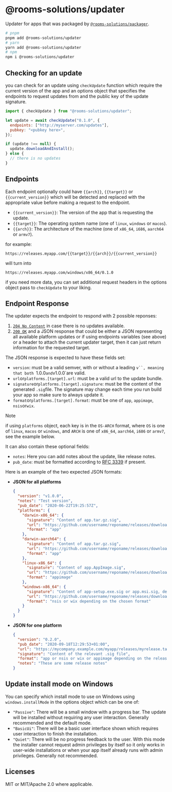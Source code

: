 # @rooms-solutions/updater

Updater for apps that was packaged by [`@rooms-solutions/packager`](https://www.npmjs.com/package/@rooms-solutions/packager).

```sh
# pnpm
pnpm add @rooms-solutions/updater
# yarn
yarn add @rooms-solutions/updater
# npm
npm i @rooms-solutions/updater
```

## Checking for an update

you can check for an update using `checkUpdate` function which require the current version of the app and
an options object that specifies the endpoints to request updates from and the public key of the update signature.

```js
import { checkUpdate } from "@rooms-solutions/updater";

let update = await checkUpdate("0.1.0", {
  endpoints: ["http://myserver.com/updates"],
  pubkey: "<pubkey here>",
});

if (update !== null) {
  update.downloadAndInstall();
} else {
  // there is no updates
}
```

## Endpoints

Each endpoint optionally could have `{{arch}}`, `{{target}}` or `{{current_version}}`
which will be detected and replaced with the appropriate value before making a request to the endpoint.

- `{{current_version}}`: The version of the app that is requesting the update.
- `{{target}}`: The operating system name (one of `linux`, `windows` or `macos`).
- `{{arch}}`: The architecture of the machine (one of `x86_64`, `i686`, `aarch64` or `armv7`).

for example:

```
https://releases.myapp.com/{{target}}/{{arch}}/{{current_version}}
```

will turn into

```
https://releases.myapp.com/windows/x86_64/0.1.0
```

if you need more data, you can set additional request headers in the options object pass to `checkUpdate` to your liking.

## Endpoint Response

The updater expects the endpoint to respond with 2 possible reponses:

1.  [`204 No Content`](https://datatracker.ietf.org/doc/html/rfc2616#section-10.2.5) in case there is no updates available.
2.  [`200 OK`](https://datatracker.ietf.org/doc/html/rfc2616#section-10.2.1) and a JSON response that could be either a JSON representing all available platform updates
    or if using endpoints variables (see above) or a header to attach the current updater target,
    then it can just return information for the requested target.

The JSON response is expected to have these fields set:

- `version`: must be a valid semver, with or without a leading `v``, meaning that both `1.0.0`and`v1.0.0`are valid.
- `url`or`platforms.[target].url`: must be a valid url to the update bundle.
- `signature`or`platforms.[target].signature`: must be the content of the generated `.sig`file. The signature may change each time you run build your app so make sure to always update it.
- `format`or`platforms.[target].format`: must be one of `app`, `appimage`, `nsis`or`wix`.

> [!NOTE]
> if using `platforms` object, each key is in the `OS-ARCH` format, where `OS` is one of `linux`, `macos` or `windows`, and `ARCH` is one of `x86_64`, `aarch64`, `i686` or `armv7`, see the example below.

It can also contain these optional fields:

- `notes`: Here you can add notes about the update, like release notes.
- `pub_date`: must be formatted according to [RFC 3339](https://datatracker.ietf.org/doc/html/rfc3339#section-5.8) if present.

Here is an example of the two expected JSON formats:

- **JSON for all platforms**

  ```json
  {
    "version": "v1.0.0",
    "notes": "Test version",
    "pub_date": "2020-06-22T19:25:57Z",
    "platforms": {
      "darwin-x86_64": {
        "signature": "Content of app.tar.gz.sig",
        "url": "https://github.com/username/reponame/releases/download/v1.0.0/app-x86_64.app.tar.gz",
        "format": "app"
      },
      "darwin-aarch64": {
        "signature": "Content of app.tar.gz.sig",
        "url": "https://github.com/username/reponame/releases/download/v1.0.0/app-aarch64.app.tar.gz",
        "format": "app"
      },
      "linux-x86_64": {
        "signature": "Content of app.AppImage.sig",
        "url": "https://github.com/username/reponame/releases/download/v1.0.0/app-amd64.AppImage.tar.gz",
        "format": "appimage"
      },
      "windows-x86_64": {
        "signature": "Content of app-setup.exe.sig or app.msi.sig, depending on the chosen format",
        "url": "https://github.com/username/reponame/releases/download/v1.0.0/app-x64-setup.nsis.zip",
        "format": "nsis or wix depending on the chosen format"
      }
    }
  }
  ```

- **JSON for one platform**

  ```json
  {
    "version": "0.2.0",
    "pub_date": "2020-09-18T12:29:53+01:00",
    "url": "https://mycompany.example.com/myapp/releases/myrelease.tar.gz",
    "signature": "Content of the relevant .sig file",
    "format": "app or nsis or wix or appimage depending on the release target and the chosen format",
    "notes": "These are some release notes"
  }
  ```

## Update install mode on Windows

You can specify which install mode to use on Windows using `windows.installMode` in the options object which can be one of:

- `"Passive"`: There will be a small window with a progress bar. The update will be installed without requiring any user interaction. Generally recommended and the default mode.
- `"BasicUi"`: There will be a basic user interface shown which requires user interaction to finish the installation.
- `"Quiet"`: There will be no progress feedback to the user. With this mode the installer cannot request admin privileges by itself so it only works in user-wide installations or when your app itself already runs with admin privileges. Generally not recommended.

## Licenses

MIT or MIT/Apache 2.0 where applicable.
